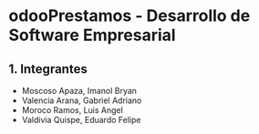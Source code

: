 # odooPrestamos - Desarrollo de Software Empresarial

## 1. Integrantes

- Moscoso Apaza, Imanol Bryan
- Valencia Arana, Gabriel Adriano
- Moroco Ramos, Luis Angel
- Valdivia Quispe, Eduardo Felipe 